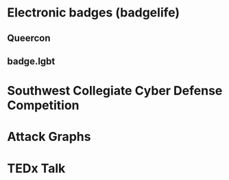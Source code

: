 
# Electronic badges (badgelife)

## Queercon

## badge.lgbt

# Southwest Collegiate Cyber Defense Competition

# Attack Graphs

# TEDx Talk
